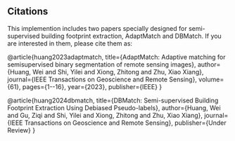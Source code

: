 
## Citations
This implemention includes two papers specially designed for semi-supervised building footprint extraction, AdaptMatch and DBMatch. If you are interested in them, please cite them as: 

@article{huang2023adaptmatch,
  title={AdaptMatch: Adaptive matching for semisupervised binary segmentation of remote sensing images},
  author={Huang, Wei and Shi, Yilei and Xiong, Zhitong and Zhu, Xiao Xiang},
  journal={IEEE Transactions on Geoscience and Remote Sensing},
  volume={61},
  pages={1--16},
  year={2023},
  publisher={IEEE}
}

@article{huang2024dbmatch,
  title={DBMatch: Semi-supervised Building Footprint Extraction Using Debiased Pseudo-labels},
  author={Huang, Wei and Gu, Ziqi and Shi, Yilei and Xiong, Zhitong and Zhu, Xiao Xiang},
  journal={IEEE Transactions on Geoscience and Remote Sensing},
  publisher={Under Review}
}
